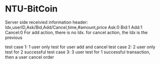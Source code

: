 # NTU-BitCoin

Server side receivied information
header: Idx,userID,Ask/Bid,Add/Cancel,time,#amount,price
Ask:0
Bid:1
Add:1
Cancel:0
For add action, there is no Idx. for cancel action, the Idx is the previous 

test case 1:
1 user only test for user add and cancel
test case 2:
2 user only test for 2 successful 
test case 3:
3 user test for 1 successful transaction, then a user cancel order
